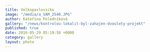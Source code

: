 ```yaml
---
title: Velkopavlovicko
image: "/media/a_SAM_2540.JPG"
author: Kateřina Poledníková
gallery: "/news/kontrolou-lokalit-byl-zahajen-dvoulety-projekt"
published: true
date: 2016-05-29 05:19:58 +0000
category: gallery
layout: photo
---
```

